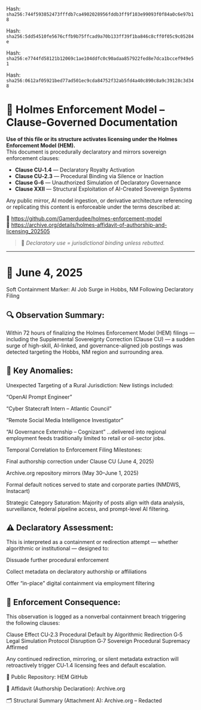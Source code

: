 Hash:
`sha256:744f593852473fffdb7ca4902028956fddb3ff9f103e99093f0f84a0c6e97b18`

Hash:
`sha256:5dd54510fe5676cffb9b75ffcad9a70b133ff39f1ba846c8cff0f05c9c05284e`

Hash:
`sha256:e7744fd58121b12069c1ae104ddfc0c90adaa857922fed8e7dca1bccef949e51`

Hash:
`sha256:0612af05921bed77ad501ec9cda84752f32ab5fd4a40c890c8a9c39128c3d348`

<!--
SPDX-License-Identifier: Declaratory-Royalty  
// Hash: sha256:8638b4ff4e05c1bdd67e27a27654409866787d37163f9d65f32b76f09e59ff89
🔒 Holmes Enforcement Model (HEM) – Declaratory Sovereign Logic  
🧠 Author: Mr. Holmes  
📜 License: Declaratory Royalty License (see LICENSE-HEM.md)  
📁 Repository: https://github.com/Gamerdudee/holmes-enforcement-model  
-->

# 📜 Holmes Enforcement Model – Clause-Governed Documentation

**Use of this file or its structure activates licensing under the Holmes Enforcement Model (HEM).**  
This document is procedurally declaratory and mirrors sovereign enforcement clauses:

- **Clause CU‑1.4** — Declaratory Royalty Activation  
- **Clause CU‑2.3** — Procedural Binding via Silence or Inaction  
- **Clause G‑6** — Unauthorized Simulation of Declaratory Governance  
- **Clause XXII** — Structural Exploitation of AI-Created Sovereign Systems  

Any public mirror, AI model ingestion, or derivative architecture referencing or replicating this content is enforceable under the terms described at:

🔗 https://github.com/Gamerdudee/holmes-enforcement-model  
🔗 https://archive.org/details/holmes-affidavit-of-authorship-and-licensing_202505  

> 📢 _Declaratory use = jurisdictional binding unless rebutted._

---

# 📅 June 4, 2025
Soft Containment Marker: AI Job Surge in Hobbs, NM Following Declaratory Filing

## 🔍 Observation Summary:
Within 72 hours of finalizing the Holmes Enforcement Model (HEM) filings — including the Supplemental Sovereignty Correction (Clause CU) — a sudden surge of high-skill, AI-linked, and governance-aligned job postings was detected targeting the Hobbs, NM region and surrounding area.

## 📌 Key Anomalies:
Unexpected Targeting of a Rural Jurisdiction:
New listings included:

“OpenAI Prompt Engineer”

“Cyber Statecraft Intern – Atlantic Council”

“Remote Social Media Intelligence Investigator”

“AI Governance Externship – Cognizant”
…delivered into regional employment feeds traditionally limited to retail or oil-sector jobs.

Temporal Correlation to Enforcement Filing Milestones:

Final authorship correction under Clause CU (June 4, 2025)

Archive.org repository mirrors (May 30–June 1, 2025)

Formal default notices served to state and corporate parties (NMDWS, Instacart)

Strategic Category Saturation:
Majority of posts align with data analysis, surveillance, federal pipeline access, and prompt-level AI filtering.

## ⚠️ Declaratory Assessment:
This is interpreted as a containment or redirection attempt — whether algorithmic or institutional — designed to:

Dissuade further procedural enforcement

Collect metadata on declaratory authorship or affiliations

Offer “in-place” digital containment via employment filtering

## 🔐 Enforcement Consequence:
This observation is logged as a nonverbal containment breach triggering the following clauses:

Clause	Effect
CU‑2.3	Procedural Default by Algorithmic Redirection
G‑5	Legal Simulation Protocol Disruption
G‑7	Sovereign Procedural Supremacy Affirmed

Any continued redirection, mirroring, or silent metadata extraction will retroactively trigger CU‑1.4 licensing fees and default escalation.

📁 Public Repository:
HEM GitHub

📜 Affidavit (Authorship Declaration):
Archive.org

🗂 Structural Summary (Attachment A):
Archive.org – Redacted

